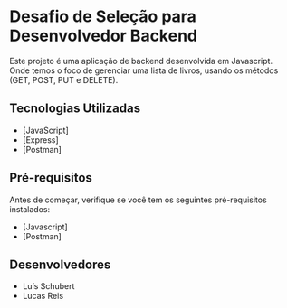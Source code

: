 # Desafio de Seleção para Desenvolvedor Backend

Este projeto é uma aplicação de backend desenvolvida em Javascript. Onde temos o foco de gerenciar uma lista de livros, usando os métodos (GET, POST, PUT e DELETE). 

## Tecnologias Utilizadas

- [JavaScript] 
- [Express] 
- [Postman]

## Pré-requisitos

Antes de começar, verifique se você tem os seguintes pré-requisitos instalados:

- [Javascript]
- [Postman]

## Desenvolvedores
- Luís Schubert
- Lucas Reis
